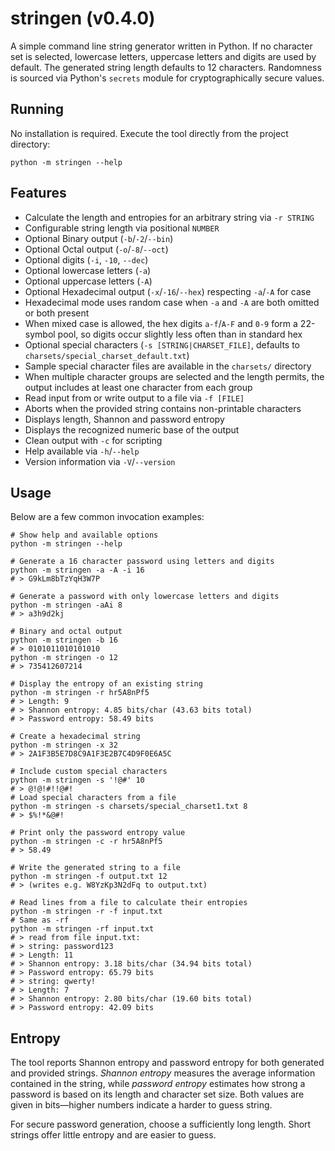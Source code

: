 # stringen (v0.4.0)

A simple command line string generator written in Python. If no character set
is selected, lowercase letters, uppercase letters and digits are used by
default. The generated string length defaults to 12 characters. Randomness
is sourced via Python's `secrets` module for cryptographically secure values.

## Running

No installation is required. Execute the tool directly from the project
directory:

```shell
python -m stringen --help
```

## Features

- Calculate the length and entropies for an arbitrary string via `-r STRING`
- Configurable string length via positional `NUMBER`
- Optional Binary output (`-b`/`-2`/`--bin`)
- Optional Octal output (`-o`/`-8`/`--oct`)
- Optional digits (`-i`, `-10`, `--dec`)
- Optional lowercase letters (`-a`)
- Optional uppercase letters (`-A`)
- Optional Hexadecimal output (`-x`/`-16`/`--hex`) respecting `-a`/`-A` for case
- Hexadecimal mode uses random case when `-a` and `-A` are both omitted or both present
- When mixed case is allowed, the hex digits `a-f`/`A-F` and `0-9` form a 22-symbol
  pool, so digits occur slightly less often than in standard hex
- Optional special characters (`-s [STRING|CHARSET_FILE]`, defaults to `charsets/special_charset_default.txt`)
- Sample special character files are available in the `charsets/` directory
- When multiple character groups are selected and the length permits, the output
  includes at least one character from each group
- Read input from or write output to a file via `-f [FILE]`
- Aborts when the provided string contains non-printable characters
- Displays length, Shannon and password entropy
- Displays the recognized numeric base of the output
- Clean output with `-c` for scripting
- Help available via `-h`/`--help`
- Version information via `-V`/`--version`

## Usage

Below are a few common invocation examples:

```shell
# Show help and available options
python -m stringen --help

# Generate a 16 character password using letters and digits
python -m stringen -a -A -i 16
# > G9kLm8bTzYqH3W7P

# Generate a password with only lowercase letters and digits
python -m stringen -aAi 8
# > a3h9d2kj
 
# Binary and octal output
python -m stringen -b 16
# > 0101011010101010
python -m stringen -o 12
# > 735412607214

# Display the entropy of an existing string
python -m stringen -r hr5A8nPf5
# > Length: 9
# > Shannon entropy: 4.85 bits/char (43.63 bits total)
# > Password entropy: 58.49 bits

# Create a hexadecimal string
python -m stringen -x 32
# > 2A1F3B5E7D8C9A1F3E2B7C4D9F0E6A5C

# Include custom special characters
python -m stringen -s '!@#' 10
# > @!@!#!!@#!
# Load special characters from a file
python -m stringen -s charsets/special_charset1.txt 8
# > $%!*&@#!

# Print only the password entropy value
python -m stringen -c -r hr5A8nPf5
# > 58.49

# Write the generated string to a file
python -m stringen -f output.txt 12
# > (writes e.g. W8YzKp3N2dFq to output.txt)

# Read lines from a file to calculate their entropies
python -m stringen -r -f input.txt
# Same as -rf
python -m stringen -rf input.txt
# > read from file input.txt:
# > string: password123
# > Length: 11
# > Shannon entropy: 3.18 bits/char (34.94 bits total)
# > Password entropy: 65.79 bits
# > string: qwerty!
# > Length: 7
# > Shannon entropy: 2.80 bits/char (19.60 bits total)
# > Password entropy: 42.09 bits
```

## Entropy

The tool reports Shannon entropy and password entropy for both generated and
provided strings. *Shannon entropy* measures the average information contained
in the string, while *password entropy* estimates how strong a password is based
on its length and character set size. Both values are given in bits&mdash;higher
numbers indicate a harder to guess string.

For secure password generation, choose a sufficiently long length.
Short strings offer little entropy and are easier to guess.
